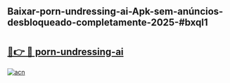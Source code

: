 ## Baixar-porn-undressing-ai-Apk-sem-anúncios-desbloqueado-completamente-2025-#bxql1

# <h2><a href="https://ainizakaria.my?title=porn-undressing-ai&ref=20M">🔗👉 🔴 porn-undressing-ai</a></h2>

[![acn](https://github.com/user-attachments/assets/0f9c940e-d8b0-45ae-aac7-cd30a18b3e1c)](https://ainizakaria.my?title=porn-undressing-ai&ref=20M)

